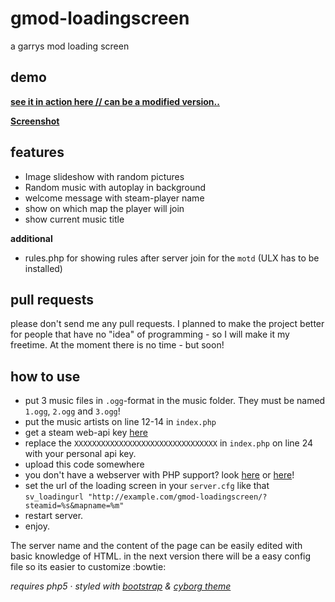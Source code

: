 gmod-loadingscreen
==================

a garrys mod loading screen

## demo

**[see it in action here // can be a modified version..](http://gabrielw.de/gmod/?steamid=76561198051267973&mapname=test)**

**[Screenshot](http://i.imgur.com/kdmSZ18.png)**

## features

- Image slideshow with random pictures
- Random music with autoplay in background
- welcome message with steam-player name
- show on which map the player will join
- show current music title

**additional**
- rules.php for showing rules after server join for the `motd` (ULX has to be installed)


## pull requests

please don't send me any pull requests. I planned to make the project better for people that have no "idea" of programming - so I will make it my freetime. At the moment there is no time - but soon!

## how to use

* put 3 music files in `.ogg`-format in the music folder. They must be named `1.ogg`, `2.ogg` and `3.ogg`!
* put the music artists on line 12-14 in `index.php`
* get a steam web-api key [here](http://steamcommunity.com/dev/apikey)
* replace the `XXXXXXXXXXXXXXXXXXXXXXXXXXXXXXXX` in `index.php` on line 24 with your personal api key.
* upload this code somewhere
 * you don't have a webserver with PHP support? look [here](http://www.000webhost.com/) or [here](http://www.square7.ch/)!
* set the url of the loading screen in your `server.cfg` like that `sv_loadingurl "http://example.com/gmod-loadingscreen/?steamid=%s&mapname=%m"`
* restart server.
* enjoy.

The server name and the content of the page can be easily edited with basic knowledge of HTML. in the next version there will be a easy config file so its easier to customize :bowtie:

_requires php5_ &middot; _styled with [bootstrap](http://getbootstrap.com/) & [cyborg theme](http://bootswatch.com/cyborg/)_





